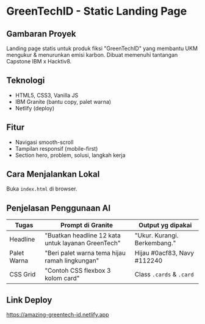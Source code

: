 # GreenTechID - Static Landing Page

## Gambaran Proyek
Landing page statis untuk produk fiksi "GreenTechID" yang membantu UKM mengukur & menurunkan emisi karbon. Dibuat memenuhi tantangan Capstone IBM x Hacktiv8.

## Teknologi
- HTML5, CSS3, Vanilla JS  
- IBM Granite (bantu copy, palet warna)  
- Netlify (deploy)

## Fitur
- Navigasi smooth-scroll  
- Tampilan responsif (mobile-first)  
- Section hero, problem, solusi, langkah kerja  

## Cara Menjalankan Lokal
Buka `index.html` di browser.

## Penjelasan Penggunaan AI
| Tugas | Prompt di Granite | Output yg dipakai |
|-------|-------------------|-------------------|
| Headline | "Buatkan headline 12 kata untuk layanan GreenTech" | "Ukur. Kurangi. Berkembang." |
| Palet Warna | "Beri palet warna tema hijau ramah lingkungan" | Hijau #0acf83, Navy #112240 |
| CSS Grid | "Contoh CSS flexbox 3 kolom card" | Class `.cards` & `.card` |

## Link Deploy
https://amazing-greentech-id.netlify.app